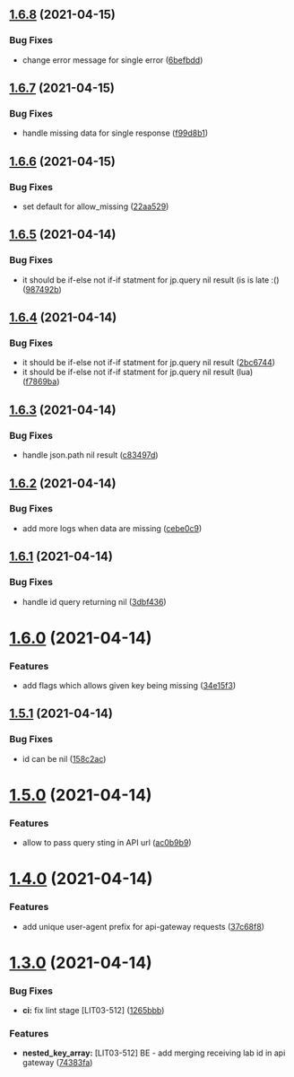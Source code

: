 ## [1.6.8](https://github.com/inveox-lab-it/kong-plugin-api-response-merger/compare/1.6.7...1.6.8) (2021-04-15)


### Bug Fixes

* change error message for single error ([6befbdd](https://github.com/inveox-lab-it/kong-plugin-api-response-merger/commit/6befbdd9c0613108497779e89007778580d8145a))

## [1.6.7](https://github.com/inveox-lab-it/kong-plugin-api-response-merger/compare/1.6.6...1.6.7) (2021-04-15)


### Bug Fixes

* handle missing data for single response ([f99d8b1](https://github.com/inveox-lab-it/kong-plugin-api-response-merger/commit/f99d8b1bcadd24aa9bc65a018db668c60cf91afe))

## [1.6.6](https://github.com/inveox-lab-it/kong-plugin-api-response-merger/compare/1.6.5...1.6.6) (2021-04-15)


### Bug Fixes

* set default for allow_missing ([22aa529](https://github.com/inveox-lab-it/kong-plugin-api-response-merger/commit/22aa529cacb69d59db735172a07a772095048010))

## [1.6.5](https://github.com/inveox-lab-it/kong-plugin-api-response-merger/compare/1.6.4...1.6.5) (2021-04-14)


### Bug Fixes

* it should be if-else not if-if statment for jp.query nil result (is is late :() ([987492b](https://github.com/inveox-lab-it/kong-plugin-api-response-merger/commit/987492be257e4df9815f593da40bbb3cb5fb5cb1))

## [1.6.4](https://github.com/inveox-lab-it/kong-plugin-api-response-merger/compare/1.6.3...1.6.4) (2021-04-14)


### Bug Fixes

* it should be if-else not if-if statment for jp.query nil result ([2bc6744](https://github.com/inveox-lab-it/kong-plugin-api-response-merger/commit/2bc67443244eb26a4d42a809e45757c53f7c8b74))
* it should be if-else not if-if statment for jp.query nil result (lua) ([f7869ba](https://github.com/inveox-lab-it/kong-plugin-api-response-merger/commit/f7869ba4ebc6ddd563fbcaf559957ee9adb3a181))

## [1.6.3](https://github.com/inveox-lab-it/kong-plugin-api-response-merger/compare/1.6.2...1.6.3) (2021-04-14)


### Bug Fixes

* handle json.path nil result ([c83497d](https://github.com/inveox-lab-it/kong-plugin-api-response-merger/commit/c83497de2482d8b6ffd3b747cdbb9b150463e91c))

## [1.6.2](https://github.com/inveox-lab-it/kong-plugin-api-response-merger/compare/1.6.1...1.6.2) (2021-04-14)


### Bug Fixes

* add more logs when data are missing ([cebe0c9](https://github.com/inveox-lab-it/kong-plugin-api-response-merger/commit/cebe0c9221720fb9e3be5f153b8f61393b61f2bd))

## [1.6.1](https://github.com/inveox-lab-it/kong-plugin-api-response-merger/compare/1.6.0...1.6.1) (2021-04-14)


### Bug Fixes

* handle id query returning nil ([3dbf436](https://github.com/inveox-lab-it/kong-plugin-api-response-merger/commit/3dbf4369991da0c77d0efa3a13f7eca1a32e4f23))

# [1.6.0](https://github.com/inveox-lab-it/kong-plugin-api-response-merger/compare/1.5.1...1.6.0) (2021-04-14)


### Features

* add flags which allows given key being missing ([34e15f3](https://github.com/inveox-lab-it/kong-plugin-api-response-merger/commit/34e15f3b6137d59184c884326b0f17c10b4da9ad))

## [1.5.1](https://github.com/inveox-lab-it/kong-plugin-api-response-merger/compare/1.5.0...1.5.1) (2021-04-14)


### Bug Fixes

* id can be nil ([158c2ac](https://github.com/inveox-lab-it/kong-plugin-api-response-merger/commit/158c2acb90d332b4625c26fd94133a337c64325c))

# [1.5.0](https://github.com/inveox-lab-it/kong-plugin-api-response-merger/compare/1.4.0...1.5.0) (2021-04-14)


### Features

* allow to pass query sting in API url ([ac0b9b9](https://github.com/inveox-lab-it/kong-plugin-api-response-merger/commit/ac0b9b9e7dddab90ad1288ba69f14369f7c70dd7))

# [1.4.0](https://github.com/inveox-lab-it/kong-plugin-api-response-merger/compare/1.3.0...1.4.0) (2021-04-14)


### Features

* add unique user-agent prefix for api-gateway requests ([37c68f8](https://github.com/inveox-lab-it/kong-plugin-api-response-merger/commit/37c68f8d73a81c72388b3995661eecf84093f111))

# [1.3.0](https://github.com/inveox-lab-it/kong-plugin-api-response-merger/compare/1.2.2...1.3.0) (2021-04-14)


### Bug Fixes

* **ci:** fix lint stage [LIT03-512] ([1265bbb](https://github.com/inveox-lab-it/kong-plugin-api-response-merger/commit/1265bbb0873273788cb1fd2a3ce577774d9c925f))


### Features

* **nested_key_array:** [LIT03-512] BE - add merging receiving lab id in api gateway ([74383fa](https://github.com/inveox-lab-it/kong-plugin-api-response-merger/commit/74383faa608589335c3d00ed0483d6b18ca5da2d))
